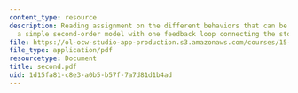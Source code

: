 ```yaml
---
content_type: resource
description: Reading assignment on the different behaviors that can be generated by
  a simple second-order model with one feedback loop connecting the stocks.
file: https://ol-ocw-studio-app-production.s3.amazonaws.com/courses/15-988-system-dynamics-self-study-fall-1998-spring-1999/1d15fa81c8e3a0b5b57f7a7d81d1b4ad_second.pdf
file_type: application/pdf
resourcetype: Document
title: second.pdf
uid: 1d15fa81-c8e3-a0b5-b57f-7a7d81d1b4ad
---
```

